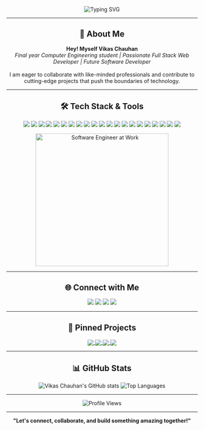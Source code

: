 <!-- Animated Typing SVG Header -->
<p align="center">
  <img src="https://readme-typing-svg.herokuapp.com?font=Dancing+Script&size=32&pause=1000&color=81F732&center=true&vCenter=true&width=600&lines=Hey!+I'm+Vikas+Chauhan;Full+Stack+Web+Developer;Future+Software+Engineer;Welcome+to+my+GitHub+Profile!" alt="Typing SVG" />
</p>

---

<h2 align="center">🚀 About Me</h2>

<p align="center">
  <b>Hey! Myself Vikas Chauhan</b> <br/>
  <i>Final year Computer Engineering student | Passionate Full Stack Web Developer | Future Software Developer</i><br/>
  <br/>
  I am eager to collaborate with like-minded professionals and contribute to cutting-edge projects that push the boundaries of technology.
</p>

---

<h2 align="center">🛠️ Tech Stack & Tools</h2>
<p align="center">
  <img src="https://img.shields.io/badge/HTML5-E34F26?style=for-the-badge&logo=html5&logoColor=white"/>
  <img src="https://img.shields.io/badge/CSS3-1572B6?style=for-the-badge&logo=css3&logoColor=white"/>
  <img src="https://img.shields.io/badge/JavaScript-F7DF1E?style=for-the-badge&logo=javascript&logoColor=black"/>
  <img src="https://img.shields.io/badge/React-20232A?style=for-the-badge&logo=react&logoColor=61DAFB"/>
  <img src="https://img.shields.io/badge/Node.js-339933?style=for-the-badge&logo=nodedotjs&logoColor=white"/>
  <img src="https://img.shields.io/badge/Express.js-000000?style=for-the-badge&logo=express&logoColor=white"/>
  <img src="https://img.shields.io/badge/MongoDB-4EA94B?style=for-the-badge&logo=mongodb&logoColor=white"/>
  <img src="https://img.shields.io/badge/SQL-4479A1?style=for-the-badge&logo=postgresql&logoColor=white"/>
  <img src="https://img.shields.io/badge/Java-007396?style=for-the-badge&logo=java&logoColor=white"/>
  <img src="https://img.shields.io/badge/REST%20API-02569B?style=for-the-badge&logo=fastapi&logoColor=white"/>
  <img src="https://img.shields.io/badge/Tailwind_CSS-38B2AC?style=for-the-badge&logo=tailwind-css&logoColor=white"/>
  <img src="https://img.shields.io/badge/Material--UI-0081CB?style=for-the-badge&logo=mui&logoColor=white"/>
  <img src="https://img.shields.io/badge/Git-F05032?style=for-the-badge&logo=git&logoColor=white"/>
  <img src="https://img.shields.io/badge/GitHub-181717?style=for-the-badge&logo=github&logoColor=white"/>
  <img src="https://img.shields.io/badge/Postman-FF6C37?style=for-the-badge&logo=postman&logoColor=white"/>
  <img src="https://img.shields.io/badge/VSCode-007ACC?style=for-the-badge&logo=visual-studio-code&logoColor=white"/>
  <img src="https://img.shields.io/badge/DBMS-003B57?style=for-the-badge&logo=databricks&logoColor=white"/>
  <img src="https://img.shields.io/badge/OOPS-6DB33F?style=for-the-badge&logo=code&logoColor=white"/>
  <img src="https://img.shields.io/badge/OS-0078D6?style=for-the-badge&logo=windows&logoColor=white"/>
  <img src="https://img.shields.io/badge/Data%20Structures-FFB300?style=for-the-badge&logo=stackshare&logoColor=white"/>
  <img src="https://img.shields.io/badge/Other-6E57E0?style=for-the-badge&logo=bolt&logoColor=white"/>
</p>


<p align="center">
  <img src="https://media.giphy.com/media/26tn33aiTi1jkl6H6/giphy.gif" width="350" alt="Software Engineer at Work"/>
</p>



---

<h2 align="center">🌐 Connect with Me</h2>
<p align="center">
  <a href="https://github.com/viikasschauhann"><img src="https://img.shields.io/badge/GitHub-181717?style=for-the-badge&logo=github&logoColor=white"/></a>
  <a href="https://www.linkedin.com/in/vikas-chauhan-651960251/"><img src="https://img.shields.io/badge/LinkedIn-0A66C2?style=for-the-badge&logo=linkedin&logoColor=white"/></a>
  <a href="https://x.com/viikasschauhann"><img src="https://img.shields.io/badge/Twitter-1DA1F2?style=for-the-badge&logo=twitter&logoColor=white"/></a>
  <a href="https://discord.com/users/vikaschauhan9711"><img src="https://img.shields.io/badge/Discord-5865F2?style=for-the-badge&logo=discord&logoColor=white"/></a>
</p>

---

<h2 align="center">📌 Pinned Projects</h2>
<p align="center">
  <a href="https://github.com/viikasschauhann/StayFinder">
    <img align="center" src="https://github-readme-stats.vercel.app/api/pin/?username=viikasschauhann&repo=StayFinder&theme=radical" />
  </a>
  <a href="https://github.com/viikasschauhann/Swiggy-UI-Clone">
    <img align="center" src="https://github-readme-stats.vercel.app/api/pin/?username=viikasschauhann&repo=Swiggy-UI-Clone&theme=radical" />
  </a>
  <a href="https://github.com/viikasschauhann/Chatbot-AI">
    <img align="center" src="https://github-readme-stats.vercel.app/api/pin/?username=viikasschauhann&repo=Chatbot-AI&theme=radical" />
  </a>
  <a href="https://github.com/viikasschauhann/KavyaPath">
    <img align="center" src="https://github-readme-stats.vercel.app/api/pin/?username=viikasschauhann&repo=KavyaPath&theme=radical" />
  </a>
</p>

---

<h2 align="center">📊 GitHub Stats</h2>
<p align="center">
  <img src="https://github-readme-stats.vercel.app/api?username=viikasschauhann&show_icons=true&theme=radical" alt="Vikas Chauhan's GitHub stats"/>
  <img src="https://github-readme-stats.vercel.app/api/top-langs/?username=viikasschauhann&layout=compact&theme=radical" alt="Top Languages"/>
</p>

---

<p align="center">
  <img src="https://komarev.com/ghpvc/?username=viikasschauhann&label=Profile+Views&color=0e75b6&style=for-the-badge" alt="Profile Views"/>
</p>

---



<p align="center">
  <b>"Let's connect, collaborate, and build something amazing together!"</b>
</p>

